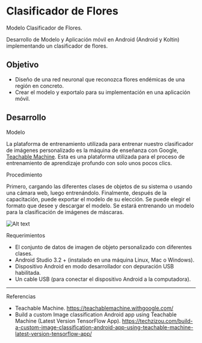 # Clasificador de Flores
Modelo Clasificador de Flores.

Desarrollo de Modelo y Aplicación móvil en Android (Android y Koltin) implementando un clasificador de flores.

## Objetivo

* Diseño  de una red neuronal que reconozca flores endémicas de una región en concreto.
* Crear el modelo y exportalo para su implementación en una aplicación móvil.

## Desarrollo

Modelo

La plataforma de entrenamiento utilizada para entrenar nuestro clasificador de imágenes personalizado es la máquina de enseñanza con Google, [Teachable Machine](https://teachablemachine.withgoogle.com/). Esta es una
plataforma utilizada para el proceso de entrenamiento de aprendizaje
profundo con solo unos pocos clics. 

Procedimiento

Primero, cargando las diferentes clases de objetos de su sistema o usando una cámara web, luego entrenándolo. Finalmente, después de la capacitación, puede exportar el modelo de su elección. Se puede elegir el formato que desee y descargar el modelo. Se estará entrenando un modelo para la clasificación de
imágenes de máscaras.

![Alt text](https://cdn-images-1.medium.com/max/2000/0*-dV9UFJJLgIadKgH.png "Optional title")

Requerimientos
* El conjunto de datos de imagen de objeto personalizado con diferentes clases.
* Android Studio 3.2 + (instalado en una máquina Linux, Mac o Windows).
* Dispositivo Android en modo desarrollador con depuración USB habilitada.
* Un cable USB (para conectar el dispositivo Android a la computadora).

---

Referencias

* Teachable Machine. https://teachablemachine.withgoogle.com/
* Build a custom Image classification Android app using Teachable Machine (Latest Version TensorFlow App). https://techzizou.com/build-a-custom-image-classification-android-app-using-teachable-machine-latest-version-tensorflow-app/